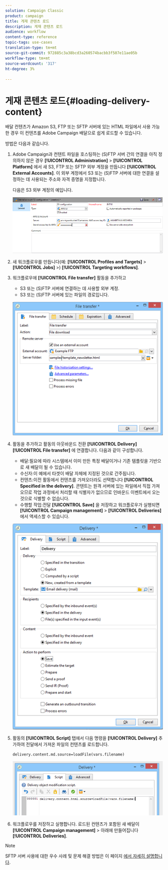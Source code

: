 ```yaml
---
solution: Campaign Classic
product: campaign
title: 게재 콘텐츠 로드
description: 게재 콘텐츠 로드
audience: workflow
content-type: reference
topic-tags: use-cases
translation-type: tm+mt
source-git-commit: 972885c3a38bcd3a260574bacbb3f507e11ae05b
workflow-type: tm+mt
source-wordcount: '317'
ht-degree: 3%

---
```



# 게재 콘텐츠 로드{#loading-delivery-content}

배달 컨텐츠가 Amazon S3, FTP 또는 SFTP 서버에 있는 HTML 파일에서 사용 가능한 경우 이 컨텐츠를 Adobe Campaign 배달으로 쉽게 로드할 수 있습니다.

방법은 다음과 같습니다.

1. Adobe Campaign과 컨텐트 파일을 호스팅하는 (S)FTP 서버 간의 연결을 아직 정의하지 않은 경우 **[!UICONTROL Administration]** > **[!UICONTROL Platform]** 에서 새 S3, FTP 또는 SFTP 외부 계정을 만듭니다 **[!UICONTROL External Accounts]**. 이 외부 계정에서 S3 또는 (S)FTP 서버에 대한 연결을 설정하는 데 사용되는 주소와 자격 증명을 지정합니다.

   다음은 S3 외부 계정의 예입니다.

   ![](assets/delivery_loadcontent_filetransfertexamples3.png)

1. 새 워크플로우를 만듭니다(예: **[!UICONTROL Profiles and Targets]** > **[!UICONTROL Jobs]** >) **[!UICONTROL Targeting workflows]**.
1. 워크플로우에 **[!UICONTROL File transfer]** 활동을 추가하고

   * S3 또는 (S)FTP 서버에 연결하는 데 사용할 외부 계정.
   * S3 또는 (S)FTP 서버에 있는 파일의 경로입니다.

   ![](assets/delivery_loadcontent_filetransfertexample.png)

1. 활동을 추가하고 활동의 아웃바운드 전환 **[!UICONTROL Delivery]** **[!UICONTROL File transfer]** 에 연결합니다. 다음과 같이 구성합니다.

   * 배달:필요에 따라 시스템에서 이미 만든 특정 배달이거나 기존 템플릿을 기반으로 새 배달이 될 수 있습니다.
   * 수신자:이 예에서 타겟이 배달 자체에 지정된 것으로 간주됩니다.
   * 컨텐츠:이전 활동에서 컨텐츠를 가져오더라도 선택합니다 **[!UICONTROL Specified in the delivery]**. 콘텐트는 원격 서버에 있는 파일에서 직접 가져오므로 작업 과정에서 처리할 때 식별자가 없으므로 인바운드 이벤트에서 오는 것으로 식별할 수 없습니다.
   * 수행할 작업:전달 **[!UICONTROL Save]** 을 저장하고 워크플로우가 실행되면 **[!UICONTROL Campaign management]** > **[!UICONTROL Deliveries]** 에서 액세스할 수 있습니다.

   ![](assets/delivery_loadcontent_activityexample.png)

1. 활동의 **[!UICONTROL Script]** 탭에서 다음 명령을 **[!UICONTROL Delivery]** 추가하여 전달에서 가져온 파일의 컨텐츠를 로드합니다.

   ```
   delivery.content.md.source=loadFile(vars.filename)
   ```

   ![](assets/delivery_loadcontent_script.png)

1. 워크플로우를 저장하고 실행합니다. 로드된 컨텐츠가 포함된 새 배달이 **[!UICONTROL Campaign management]** > 아래에 만들어집니다 **[!UICONTROL Deliveries]**.

>[!NOTE]
>
>SFTP 서버 사용에 대한 우수 사례 및 문제 해결 방법은 이 페이지 [에서 자세히 설명합니다](../../platform/using/sftp-server-usage.md).

